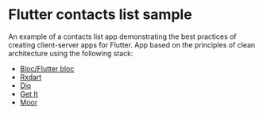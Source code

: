# Flutter contacts list sample

An example of a contacts list app demonstrating the best practices of creating client-server apps for Flutter.
App based on the principles of clean architecture using the following stack:
* [Bloc/Flutter bloc](https://pub.dev/packages/flutter_bloc)
* [Rxdart](https://pub.dev/packages/rxdart)
* [Dio](https://pub.dev/packages/dio)
* [Get It](https://pub.dev/packages/get_it)
* [Moor](https://pub.dev/packages/moor)
